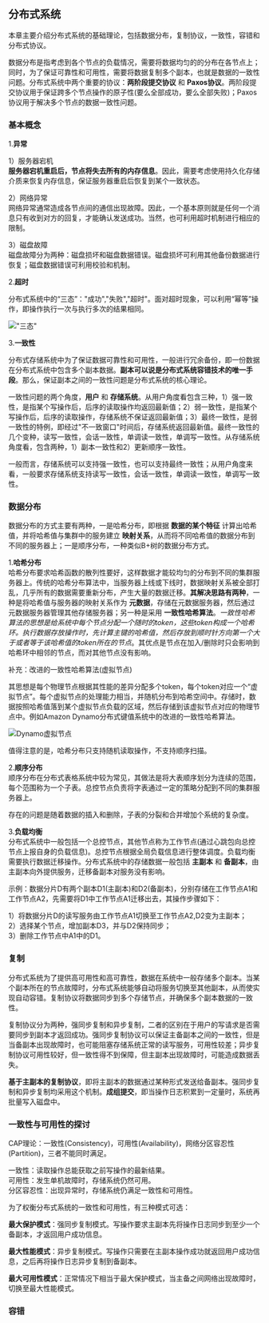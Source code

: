 ## 分布式系统

本章主要介绍分布式系统的基础理论，包括数据分布，复制协议，一致性，容错和分布式协议。

数据分布是指考虑到各个节点的负载情况，需要将数据均匀的的分布在各节点上；同时，为了保证可靠性和可用性，需要将数据复制多个副本，也就是数据的一致性问题。分布式系统中两个重要的协议：**两阶段提交协议** 和 **Paxos协议**。两阶段提交协议用于保证跨多个节点操作的原子性(要么全部成功，要么全部失败)；Paxos协议用于解决多个节点的数据一致性问题。

### 基本概念

1.**异常**

1）服务器宕机  
**服务器宕机重启后，节点将失去所有的内存信息**。因此，需要考虑使用持久化存储介质来恢复内存信息，保证服务器重启后恢复到某个一致状态。

2）网络异常  
网络异常通常造成各节点间的通信出现故障。因此，一个基本原则就是任何一个消息只有收到对方的回复，才能确认发送成功。当然，也可利用超时机制进行相应的限制。

3）磁盘故障  
磁盘故障分为两种：磁盘损坏和磁盘数据错误。磁盘损坏可利用其他备份数据进行恢复；磁盘数据错误可利用校验和机制。

2.**超时**

分布式系统中的“三态”："成功","失败","超时"。面对超时现象，可以利用“幂等”操作，即操作执行一次与执行多次的结果相同。

!["三态"](http://on64c9tla.bkt.clouddn.com/Comput/timeout.png)

3.**一致性**

分布式存储系统中为了保证数据可靠性和可用性，一般进行冗余备份，即一份数据在分布式系统中包含多个副本数据。**副本可以说是分布式系统容错技术的唯一手段**。那么，保证副本之间的一致性问题是分布式系统的核心理论。

一致性问题的两个角度，**用户** 和 **存储系统**。从用户角度看包含三种，1）强一致性，是指某个写操作后，后序的读取操作均返回最新值；2）弱一致性，是指某个写操作后，后序的读取操作，存储系统不保证返回最新值；3）最终一致性，是弱一致性的特例，即经过"不一致窗口"时间后，存储系统返回最新值。最终一致性的几个变种，读写一致性，会话一致性，单调读一致性，单调写一致性。从存储系统角度看，包含两种，1）副本一致性和2）更新顺序一致性。

一般而言，存储系统可以支持强一致性，也可以支持最终一致性；从用户角度来看，一般要求存储系统支持读写一致性，会话一致性，单调读一致性，单调写一致性。

### 数据分布

数据分布的方式主要有两种，一是哈希分布，即根据 **数据的某个特征** 计算出哈希值，并将哈希值与集群中的服务建立 **映射关系**，从而将不同哈希值的数据分布到不同的服务器上；一是顺序分布，一种类似B+树的数据分布方式。

1.**哈希分布**  
哈希分布要求哈希函数的散列性要好，这样数据才能较均匀的分布到不同的集群服务器上。传统的哈希分布算法中，当服务器上线或下线时，数据映射关系被全部打乱，几乎所有的数据需要重新分布，产生大量的数据迁移。**其解决思路有两种**，一种是将哈希值与服务器的映射关系作为 **元数据**，存储在元数据服务器，然后通过元数据服务器管理其他存储服务器；另一种是采用 **一致性哈希算法**。*一致性哈希算法的思想是给系统中每个节点分配一个随时的token，这些token构成一个哈希环。执行数据存放操作时，先计算主键的哈希值，然后存放到顺时针方向第一个大于或者等于该哈希值的token所在的节点*。其优点是节点在加入/删除时只会影响到哈希环中相邻的节点，而对其他节点没有影响。

补充：改进的一致性哈希算法(虚拟节点)

其思想是每个物理节点根据其性能的差异分配多个token，每个token对应一个“虚拟节点”。每个虚拟节点的处理能力相当，并随机分布到哈希空间中。存储时，数据按照哈希值落到某个虚拟节点负载的区域，然后存储到该虚拟节点对应的物理节点中。例如Amazon Dynamo分布式键值系统中的改进的一致性哈希算法。

![Dynamo虚拟节点](http://on64c9tla.bkt.clouddn.com/Comput/dynamo-hash.png)

值得注意的是，哈希分布只支持随机读取操作，不支持顺序扫描。

2.**顺序分布**  
顺序分布在分布式表格系统中较为常见，其做法是将大表顺序划分为连续的范围，每个范围称为一个子表。总控节点负责将字表通过一定的策略分配到不同的集群服务器上。

存在的问题是随着数据的插入和删除，子表的分裂和合并增加个系统的复杂度。

3.**负载均衡**  
分布式系统中一般包括一个总控节点，其他节点称为工作节点(通过心跳包向总控节点上报自身的负载信息)。总控节点根据全局负载信息进行整体调度。负载均衡需要执行数据迁移操作。分布式系统中的存储数据一般包括 **主副本** 和 **备副本**，由主副本向外提供服务，迁移备副本对服务没有影响。

示例：数据分片D有两个副本D1(主副本)和D2(备副本)，分别存储在工作节点A1和工作节点A2，先需要将D1中工作节点A1迁移出去，其操作步骤如下：

1）将数据分片D的读写服务由工作节点A1切换至工作节点A2,D2变为主副本；  
2）选择某个节点，增加副本D3，并与D2保持同步；  
3）删除工作节点中A1中的D1。

### 复制

分布式系统为了提供高可用性和高可靠性，数据在系统中一般存储多个副本。当某个副本所在的节点故障时，分布式系统能够自动将服务切换至其他副本，从而使实现自动容错。复制协议将数据同步到多个存储节点，并确保多个副本数据的一致性。

复制协议分为两种，强同步复制和异步复制，二者的区别在于用户的写请求是否需要同步到副本才返回成功。强同步复制协议可以保证主备副本之间的一致性，但是当备副本出现故障时，也可能阻塞存储系统正常的读写服务，可用性较差；异步复制协议可用性较好，但一致性得不到保障，但主副本出现故障时，可能造成数据丢失。

**基于主副本的复制协议**，即将主副本的数据通过某种形式发送给备副本。强同步复制和异步复制均采用这个机制。**成组提交**，即当操作日志积累到一定量时，系统再批量写入磁盘中。

### 一致性与可用性的探讨

CAP理论：一致性(Consistency)，可用性(Availability)，网络分区容忍性(Partition)，三者不能同时满足。

一致性：读取操作总能获取之前写操作的最新结果。  
可用性：发生单机故障时，存储系统仍然可用。  
分区容忍性：出现异常时，存储系统仍满足一致性和可用性。

为了权衡分布式系统的一致性和可用性，有三种模式可选：

**最大保护模式**：强同步复制模式。写操作要求主副本先将操作日志同步到至少一个备副本，才返回用户成功信息。

**最大性能模式**：异步复制模式。写操作只需要在主副本操作成功就返回用户成功信息，之后再将操作日志异步复制到备副本。

**最大可用性模式**：正常情况下相当于最大保护模式，当主备之间网络出现故障时，切换至最大性能模式。

### 容错
